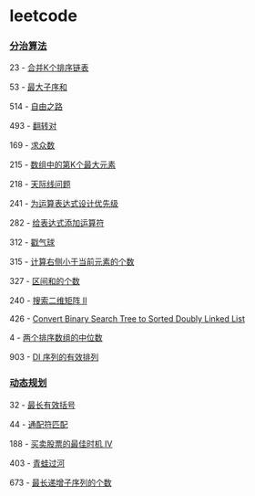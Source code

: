# leetcode

### [分治算法](https://leetcode-cn.com/tag/divide-and-conquer/)

23   - [合并K个排序链表](https://leetcode-cn.com/problems/merge-k-sorted-lists)

53   - [最大子序和](https://leetcode-cn.com/problems/maximum-subarray)

514 - [自由之路](https://leetcode-cn.com/problems/freedom-trail)

493 - [翻转对](https://leetcode-cn.com/problems/reverse-pairs)

169 - [求众数](https://leetcode-cn.com/problems/majority-element)

215 - [数组中的第K个最大元素](https://leetcode-cn.com/problems/kth-largest-element-in-an-array)

218 - [天际线问题](https://leetcode-cn.com/problems/the-skyline-problem)

241 - [为运算表达式设计优先级](https://leetcode-cn.com/problems/different-ways-to-add-parentheses)

282 - [给表达式添加运算符](https://leetcode-cn.com/problems/expression-add-operators)

312 - [戳气球](https://leetcode-cn.com/problems/burst-balloons)

315 - [计算右侧小于当前元素的个数](https://leetcode-cn.com/problems/count-of-smaller-numbers-after-self)

327 - [区间和的个数](https://leetcode-cn.com/problems/count-of-range-sum)

240 - [搜索二维矩阵 II](https://leetcode-cn.com/problems/search-a-2d-matrix-ii)

426 - [Convert Binary Search Tree to Sorted Doubly Linked List](https://leetcode-cn.com/problems/convert-binary-search-tree-to-sorted-doubly-linked-list)

4      - [两个排序数组的中位数](https://leetcode-cn.com/problems/median-of-two-sorted-arrays)

903 - [DI 序列的有效排列](https://leetcode-cn.com/problems/valid-permutations-for-di-sequence)



### [动态规划](https://leetcode-cn.com/tag/dynamic-programming/)

32   - [最长有效括号](https://leetcode-cn.com/problems/longest-valid-parentheses/description/)

44   - [通配符匹配](https://leetcode-cn.com/problems/wildcard-matching/description/)

188 - [买卖股票的最佳时机 IV](https://leetcode-cn.com/problems/best-time-to-buy-and-sell-stock-iii/description/)

403 - [青蛙过河](https://leetcode-cn.com/problems/frog-jump/description/)

673 - [最长递增子序列的个数](https://leetcode-cn.com/problems/number-of-longest-increasing-subsequence/description/) 



